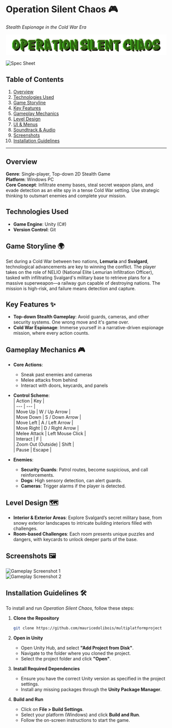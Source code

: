 # Operation Silent Chaos 🎮  
*Stealth Espionage in the Cold War Era*  

![Operation Silent Chaos Logo](./Assets/GameAssets/title.png)  

![Spec Sheet](./Assets/GameAssets/Operation%20Silent%20Chaos%20-%20Spec%20sheet.png)  

## Table of Contents  
1. [Overview](#overview)  
2. [Technologies Used](#technologies-used)  
3. [Game Storyline](#game-storyline)  
4. [Key Features](#key-features)  
5. [Gameplay Mechanics](#gameplay-mechanics)   
6. [Level Design](#level-design)  
7. [UI & Menus](#ui--menus)  
8. [Soundtrack & Audio](#soundtrack--audio)  
9. [Screenshots](#screenshots)  
10. [Installation Guidelines](#installation-guidelines)   

---

## Overview  
**Genre**: Single-player, Top-down 2D Stealth Game  
**Platform**: Windows PC  
**Core Concept**: Infiltrate enemy bases, steal secret weapon plans, and evade detection as an elite spy in a tense Cold War setting. Use strategic thinking to outsmart enemies and complete your mission.

## Technologies Used  
- **Game Engine**: Unity (C#)  
- **Version Control**: Git  

## Game Storyline 🌍  
Set during a Cold War between two nations, **Lemuria** and **Svalgard**, technological advancements are key to winning the conflict. The player takes on the role of NELIO (National Elite Lemurian Infiltration Officer), tasked with infiltrating Svalgard's military base to retrieve plans for a massive superweapon—a railway gun capable of destroying nations. The mission is high-risk, and failure means detection and capture.

## Key Features ✨  
- **Top-down Stealth Gameplay**: Avoid guards, cameras, and other security systems. One wrong move and it's game over.  
- **Cold War Espionage**: Immerse yourself in a narrative-driven espionage mission, where every action counts.  

## Gameplay Mechanics 🎮  
- **Core Actions**:  
  - Sneak past enemies and cameras  
  - Melee attacks from behind  
  - Interact with doors, keycards, and panels  

- **Control Scheme**:  
  | Action | Key |  
  | --- | --- |  
  | Move Up | W / Up Arrow |  
  | Move Down | S / Down Arrow |  
  | Move Left | A / Left Arrow |  
  | Move Right | D / Right Arrow |  
  | Melee Attack | Left Mouse Click |  
  | Interact | F |  
  | Zoom Out (Outside) | Shift |  
  | Pause | Escape |  

- **Enemies**:  
  - **Security Guards**: Patrol routes, become suspicious, and call reinforcements.  
  - **Dogs**: High sensory detection, can alert guards.  
  - **Cameras**: Trigger alarms if the player is detected.  

## Level Design 🗺️  
- **Interior & Exterior Areas**: Explore Svalgard’s secret military base, from snowy exterior landscapes to intricate building interiors filled with challenges.  
- **Room-based Challenges**: Each room presents unique puzzles and dangers, with keycards to unlock deeper parts of the base.  


## Screenshots 🖼️  
![Gameplay Screenshot 1](link-to-screenshot1.png)  
![Gameplay Screenshot 2](link-to-screenshot2.png)  

## Installation Guidelines 🛠️  
To install and run *Operation Silent Chaos*, follow these steps:  
1. **Clone the Repository**  
   ```bash
   git clone https://github.com/mauricedolibois/multiplatformproject
2.  **Open in Unity**

    -  Open Unity Hub, and select **"Add Project from Disk"**.
    -  Navigate to the folder where you cloned the project.
    -  Select the project folder and click **"Open"**.

3. **Install Required Dependencies**
    - Ensure you have the correct Unity version as specified in the project settings.
    - Install any missing packages through the **Unity Package Manager**.

4. **Build and Run**

    - Click on **File > Build Settings**.
    - Select your platform (Windows) and click **Build and Run**.
    - Follow the on-screen instructions to start the game.
